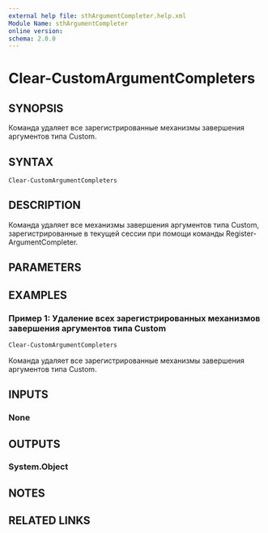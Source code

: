 ```yaml
---
external help file: sthArgumentCompleter.help.xml
Module Name: sthArgumentCompleter
online version:
schema: 2.0.0
---
```


# Clear-CustomArgumentCompleters

## SYNOPSIS

Команда удаляет все зарегистрированные механизмы завершения аргументов типа Custom.

## SYNTAX

```
Clear-CustomArgumentCompleters
```

## DESCRIPTION

Команда удаляет все механизмы завершения аргументов типа Custom, зарегистрированные в текущей сессии при помощи команды Register-ArgumentCompleter.

## PARAMETERS

## EXAMPLES

### Пример 1: Удаление всех зарегистрированных механизмов завершения аргументов типа Custom

```powershell
Clear-CustomArgumentCompleters
```

Команда удаляет все зарегистрированные механизмы завершения аргументов типа Custom.

## INPUTS

### None

## OUTPUTS

### System.Object

## NOTES

## RELATED LINKS
